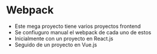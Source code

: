 # Webpack

- Este mega proyecto tiene varios proyectos frontend
- Se  confiuguro manual el webpack de cada uno de estos 
- Inicialmente con un proyecto en React.js
- Seguido de un proyecto en Vue.js

